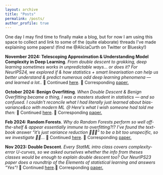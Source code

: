 ```yaml
---
layout: archive
title: "Posts"
permalink: /posts/
author_profile: true
---
```


One day I may find time to finally make a blog, but for now I am using this space to collect and link to some of the (quite elaborate) threads I've made explaining some papers! (find me @AliciaCurth on Twitter or Bluesky!)

**November 2024: Telescoping Approximation & Understanding Model Complexity in Deep Learning**. _From double descent to grokking, deep learning sometimes works in unpredictable ways... or does it? For NeurIPS24, we explored if & how statistics + smart linearisation can help us better understand & predict numerous odd deep learning phenomena — and learned a lot.._ 🧵 Continued [here](https://x.com/AliciaCurth/status/1858497131796967723). 📖 Corresponding [paper.](https://arxiv.org/abs/2411.00247)


**October 2024: Benign Overfitting**. _When Double Descent & Benign Overfitting became a thing, I was a masters student in statistics — and so confused. I couldn't reconcile what l had literally just learned about bias-variance&co with modern ML 😢 Here's what I wish someone had told me then:_ 🧵 Continued [here](https://x.com/AliciaCurth/status/1841817856142348529). 📖 Corresponding [paper.](https://arxiv.org/abs/2409.18842)

**Feb 2024: Random Forests**. _Why do Random Forests perform so well off-the-shelf & appear essentially immune to overfitting?!? I’ve found the text-book answer “it’s just variance reduction 🤷🏼‍♀️” to be a bit too unspecific, so we investigate 🕵️‍♀️..._ 🧵 Continued [here](https://x.com/AliciaCurth/status/1762126839114310136). 📖 Corresponding [paper.](https://arxiv.org/abs/2402.01502)

**Nov 2023: Double Descent**. _Every StatML intro class covers complexity-error U-curves, so we asked ourselves whether the info from theses classes would be enough to explain double descent too? Our NeurIPS23 paper does a roundtrip of the Elements of statistical learning and answers "Yes"!_ 🧵 Continued [here](https://x.com/aliciacurth/status/1721887963347632504?s=12).📖 Corresponding [paper.](https://arxiv.org/abs/2310.18988)
